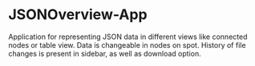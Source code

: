 # JSONOverview-App
Application for representing JSON data in different views like connected nodes or table view. Data is changeable in nodes on spot. History of file changes is present in sidebar, as well as download option.
